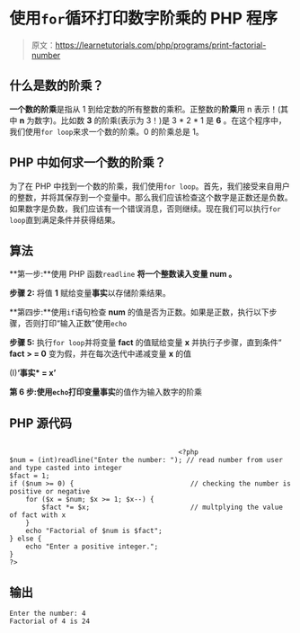 # 使用`for`循环打印数字阶乘的 PHP 程序

> 原文：<https://learnetutorials.com/php/programs/print-factorial-number>

## 什么是数的阶乘？

**一个数的阶乘**是指从 1 到给定数的所有整数的乘积。正整数的**阶乘**用 n 表示！(其中 **n** 为数字)。比如数 **3** 的阶乘(表示为 3！)是 3 * 2 * 1 是 **6** 。在这个程序中，我们使用`for loop`来求一个数的阶乘。0 的阶乘总是 1。

## PHP 中如何求一个数的阶乘？

为了在 PHP 中找到一个数的阶乘，我们使用`for loop`。首先，我们接受来自用户的整数，并将其保存到一个变量中。那么我们应该检查这个数字是正数还是负数。如果数字是负数，我们应该有一个错误消息，否则继续。现在我们可以执行`for loop`直到满足条件并获得结果。

## 算法

**第一步:**使用 PHP 函数`readline` **将一个整数读入变量 **num** 。**

**步骤 2:** 将值 **1** 赋给变量**事实**以存储阶乘结果。

**第四步:**使用`if`语句检查 **num** 的值是否为正数。如果是正数，执行以下步骤，否则打印“输入正数”使用`echo`

**步骤 5:** 执行`for loop`并将变量 **fact** 的值赋给变量 **x** 并执行子步骤，直到条件“ **fact** **> = 0** 变为假，并在每次迭代中递减变量 **x** 的值

(I)**‘事实* = x’**

**第 6 步:**使用`echo`打印变量**事实**的值作为输入数字的阶乘

## PHP 源代码

```

                                          <?php
$num = (int)readline("Enter the number: "); // read number from user and type casted into integer
$fact = 1;                                   
if ($num >= 0) {                             // checking the number is positive or negative
    for ($x = $num; $x >= 1; $x--) {
        $fact *= $x;                         // multplying the value of fact with x
    }
    echo "Factorial of $num is $fact";      
} else {
    echo "Enter a positive integer.";
}
?>

```

## 输出

```
Enter the number: 4
Factorial of 4 is 24
```